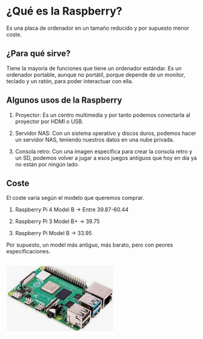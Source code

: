 # ¿Qué es la Raspberry?

Es una placa de ordenador en un tamaño reducido y por supuesto menor coste.


## ¿Para qué sirve?

Tiene la mayoría de funciones que tiene un ordenador estándar.
Es un ordenador portable, aunque no portátil, porque depende de un monitor,
teclado y un ratón, para poder interactuar con ella. 

## Algunos usos de la Raspberry

1. Proyector:
	Es un centro multimedia y por tanto podemos conectarla al proyector
	por HDMI o USB.

2. Servidor NAS:
	Con un sistema operativo y discos duros, podemos hacer un servidor NAS,
	teniendo nuestros datos en una nube privada.

3. Consola retro:
	Con una imagen específica para crear la consola retro y un SD, podemos volver
	a jugar a esos juegos antiguos que hoy en día ya no están por ningún lado.

## Coste

El coste varia según el modelo que queremos comprar.

1. Raspberry Pi 4 Model B -> Entre 39.87-60.44

2. Raspberry Pi 3 Model B+ -> 39.75

3. Raspberry Pi Model B -> 33.95

Por supuesto, un model más antiguo, más barato, pero con peores especificaciones.

## 

![imagenes](https://github.com/SeleneBP/Raspberry/blob/main/imagenes/raspberry.png)
